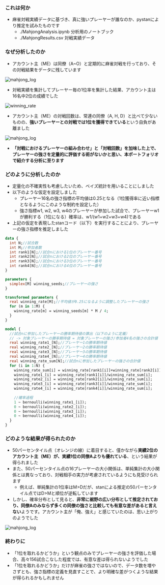 
### これは何か
- 麻雀対戦実績データに基づき、真に強いプレーヤーが誰なのか、pystanにより推定を試みたものです
	- ./MahjongAnalysis.ipynb 分析用のノートブック
	- ./MahjongResults.csv 対戦実績データ

### なぜ分析したのか
- アカウント主（ME）は同僚（A~O）と定期的に麻雀対戦を行っており、その対戦結果をデータに残しています

![mahjong_log](http://drive.google.com/uc?export=view&id=1s5tA0EJCP72ncVaBuby_eE8KjaqwWpxh)
- 対戦実績を集計してプレーヤー毎の1位率を集計した結果、アカウント主は16名中2位の成績でした

![winning_rate](http://drive.google.com/uc?export=view&id=1c9FzXZPeGk7FAwAqq-BCoAbTTYR1jDL3)
- アカウント主（ME）の対戦回数は、常連の同僚（A, H, D）と比べて少ないものの、**強いプレーヤーとの対戦では1位を獲得できている**という自負があ離ました

![mahjong_log](http://drive.google.com/uc?export=view&id=1D88L_8JuuFx9Z-bwD7FVpQ9BjObtSPxT)
- **「対戦におけるプレーヤーの組み合わせ」と「対戦回数」を加味した上で、プレーヤーの強さを定量的に評価する術がないかと思い、本ポートフォリオで紹介する分析に至ります**

### どのように分析したのか
- 定量化の不確実性も考慮したいため、ベイズ統計を用いることにしました
- 以下のような仮定を設定しました
	- プレーヤー16名の強さ指標の平均値は0.25となる（1位獲得率に近い指標となるようにこのような制約を設定した）
	- 強さ指標w1, w2, w3, w4のプレーヤーが参加した試合で、プレーヤーw1が勝利する（1位になる）確率は、w1/(w1+w2+w3+w4)である
- 上記の仮定を表現したstanコード（以下）を実行することにより、プレーヤーの強さ指標を推定しました
```stan:model.stan
data {
  int N;//試合数
  int M;//参加者数
  int rank1[N];//試合nにおける1位のプレーヤー番号
  int rank2[N];//試合nにおける2位のプレーヤー番号
  int rank3[N];//試合nにおける3位のプレーヤー番号
  int rank4[N];//試合nにおける4位のプレーヤー番号
}

parameters {
  simplex[M] winning_seeds;//プレーヤーの強さ
}

transformed parameters {
  real winning_rate[M];//平均値が0.25になるように調整したプレーヤーの強さ
  for (m in 1:M) {
    winning_rate[m] = winning_seeds[m] * M / 4;
  }
}

model {
  //試合nに参加したプレーヤーの勝率期待値の算出（以下のように定義）
  // -> 対象プレーヤーの勝率期待値 = 対象プレーヤーの強さ/参加者4名の強さの合計値
  real winning_rate1_[N];//プレーヤー1の勝率期待値
  real winning_rate2_[N];//プレーヤー2の勝率期待値
  real winning_rate3_[N];//プレーヤー3の勝率期待値
  real winning_rate4_[N];//プレーヤー4の勝率期待値
  real winning_rate_sum[N];//試合nに参加したプレーヤーの強さの合計値
  for (i in 1:N) {
    winning_rate_sum[i] = winning_rate[rank1[i]]+winning_rate[rank2[i]]+winning_rate[rank3[i]]+winning_rate[rank4[i]];
    winning_rate1_[i] = winning_rate[rank1[i]]/winning_rate_sum[i];
    winning_rate2_[i] = winning_rate[rank2[i]]/winning_rate_sum[i];
    winning_rate3_[i] = winning_rate[rank3[i]]/winning_rate_sum[i];
    winning_rate4_[i] = winning_rate[rank4[i]]/winning_rate_sum[i];
    
    //確率過程
    1 ~ bernoulli(winning_rate1_[i]);
    0 ~ bernoulli(winning_rate2_[i]);
    0 ~ bernoulli(winning_rate3_[i]);
    0 ~ bernoulli(winning_rate4_[i]);
  }
}
```

### どのような結果が得られたのか
- 50パーセンタイル点（オレンジの線）に着目すると、僅かながら**実績2位のアカウント主（ME）が、実績1位の同僚Aよりも優れている**、という結果が得られました
- また、50パーセンタイル点の16プレーヤーの大小関係は、単純集計の大小関係とは異なっており、対戦相手の実力が考慮されているようにも見受けられます
	- 例えば、単純集計の1位率はM>Dだが、stanによる推定の50パーセンタイル点ではD>Mと順位が逆転しています
- しかし、確率分布として見ると、**非常に裾野の広い分布として推定されており、同僚Aのみならず多くの同僚の強さと比較しても有意な差があると言えない**ようです。アカウント主が「俺、強え」と感じていたのは、思い上がりのようでした

![mahjong_log](http://drive.google.com/uc?export=view&id=1Z_P0y6LaXrGBqmapysFgDvVAttlKok2m)

### 終わりに
- 「1位を取れるかどうか」という観点のみでプレーヤーの強さを評価した場合、高々156試合こなした程度では、有意な差は得られないようでした
- 「1位を取れるかどうか」だけが麻雀の強さではないので、データ数を増やさずとも、強さ指標の定義を見直すことで、より明確な差がつくような結果が得られるかもしれません
<!--stackedit_data:
eyJoaXN0b3J5IjpbMjI0ODIwMzU2LC0xNDEyNTA3Mjg4LC00Mj
IyNTc5MzUsMjkyNjI4NDc4LDczMDk5ODExNl19
-->